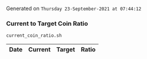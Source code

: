 Generated on `Thursday 23-September-2021 at 07:44:12`

### Current to Target Coin Ratio
`current_coin_ratio.sh`

Date|Current|Target|Ratio
---|---|---|---
